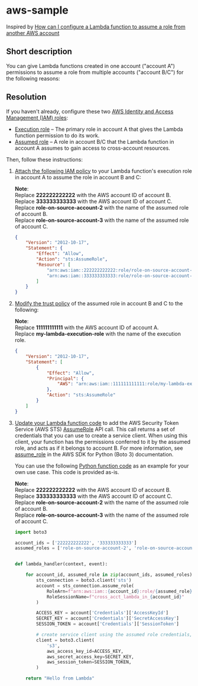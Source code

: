 # aws-sample

Inspired by [How can I configure a Lambda function to assume a role from another AWS account](https://aws.amazon.com/premiumsupport/knowledge-center/lambda-function-assume-iam-role/)

## Short description

You can give Lambda functions created in one account ("account A") permissions to assume a role from multiple accounts ("account B/C") for the following reasons:

## Resolution

If you haven't already, configure these two [AWS Identity and Access Management (IAM) roles](https://docs.aws.amazon.com/IAM/latest/UserGuide/id_roles.html):

* [Execution role](https://docs.aws.amazon.com/lambda/latest/dg/lambda-intro-execution-role.html) – The primary role in account A that gives the Lambda function permission to do its work.
* [Assumed role](https://docs.aws.amazon.com/lambda/latest/dg/access-control-identity-based.html#permissions-user-xaccount) – A role in account B/C that the Lambda function in account A assumes to gain access to cross-account resources.

Then, follow these instructions:

1. [Attach the following IAM policy](https://docs.aws.amazon.com/IAM/latest/UserGuide/access_policies_manage-attach-detach.html) to your Lambda function's execution role in
account A to assume the role in account B and C:

    **Note**:  
    Replace **222222222222** with the AWS account ID of account B.  
    Replace **333333333333** with the AWS account ID of account C.  
    Replace **role-on-source-account-2** with the name of the assumed role of
    account B.  
    Replace **role-on-source-account-3** with the name of the assumed role of
    account C.  

    ```json
    {
        "Version": "2012-10-17",
        "Statement": {
            "Effect": "Allow",
            "Action": "sts:AssumeRole",
            "Resource": [
                "arn:aws:iam::222222222222:role/role-on-source-account-2",
                "arn:aws:iam::333333333333:role/role-on-source-account-3"
            ]
        }
    }
    ```

2. [Modify the trust policy](https://docs.aws.amazon.com/IAM/latest/UserGuide/roles-managingrole-editing-console.html#roles-managingrole_edit-trust-policy) of the assumed role in account B and C to the following:

    **Note**:  
    Replace **111111111111** with the AWS account ID of account A.  
    Replace **my-lambda-execution-role** with the name of the execution role.  

    ```json
    {
        "Version": "2012-10-17",
        "Statement": [
            {
                "Effect": "Allow",
                "Principal": {
                    "AWS": "arn:aws:iam::111111111111:role/my-lambda-execution-role"
                },
                "Action": "sts:AssumeRole"
            }
        ]
    }
    ```

3. [Update your Lambda function code](https://docs.aws.amazon.com/lambda/latest/dg/resource-model.html) to add the AWS Security Token Service (AWS STS) [AssumeRole](https://docs.aws.amazon.com/STS/latest/APIReference/API_AssumeRole.html) API call. This call returns a set of credentials that you can use to create a service client. When using this client, your function has the permissions conferred to it by the assumed role, and acts as if it belongs to account B. For more information, see [assume_role](https://boto3.amazonaws.com/v1/documentation/api/latest/reference/services/sts.html#STS.Client.assume_role) in the AWS SDK for Python (Boto 3) documentation.

    You can use the following [Python function code](https://docs.aws.amazon.com/lambda/latest/dg/python-programming-model.html) as an example for your own use case. This code is provided as-is.

    **Note**:  
    Replace **222222222222** with the AWS account ID of account B.  
    Replace **333333333333** with the AWS account ID of account C.  
    Replace **role-on-source-account-2** with the name of the assumed role of
    account B.  
    Replace **role-on-source-account-3** with the name of the assumed role of
    account C.  

    ```Python
    import boto3

    account_ids = ['222222222222', '333333333333']
    assumed_roles = ['role-on-source-account-2', 'role-on-source-account-3']


    def lambda_handler(context, event):

        for account_id, assumed_role in zip(account_ids, assumed_roles):
            sts_connection = boto3.client('sts')
            account = sts_connection.assume_role(
                RoleArn=f"arn:aws:iam::{account_id}:role/{assumed_role}",
                RoleSessionName=f"cross_acct_lambda_in_{account_id}"
            )

            ACCESS_KEY = account['Credentials']['AccessKeyId']
            SECRET_KEY = account['Credentials']['SecretAccessKey']
            SESSION_TOKEN = account['Credentials']['SessionToken']

            # create service client using the assumed role credentials, e.g. S3
            client = boto3.client(
                's3',
                aws_access_key_id=ACCESS_KEY,
                aws_secret_access_key=SECRET_KEY,
                aws_session_token=SESSION_TOKEN,
            )

        return "Hello from Lambda"

    ```
